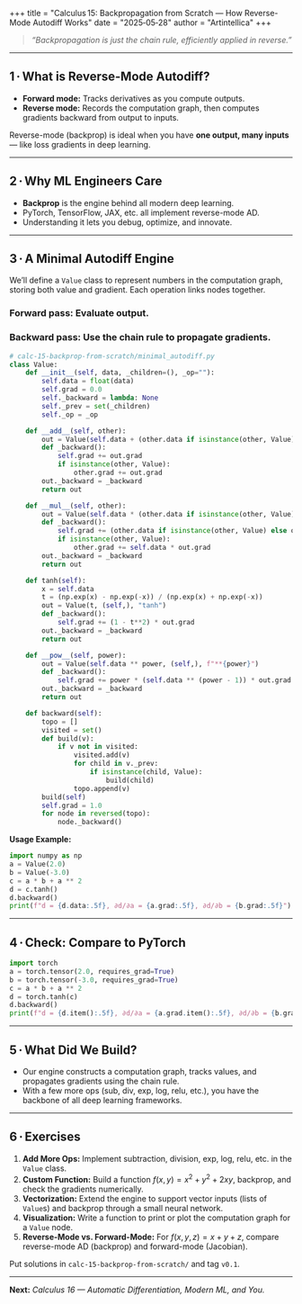 +++
title = "Calculus 15: Backpropagation from Scratch — How Reverse-Mode Autodiff Works"
date = "2025‑05‑28"
author = "Artintellica"
+++

> _“Backpropagation is just the chain rule, efficiently applied in reverse.”_

---

## 1 · What is Reverse-Mode Autodiff?

- **Forward mode:** Tracks derivatives as you compute outputs.
- **Reverse mode:** Records the computation graph, then computes gradients
  backward from output to inputs.

Reverse-mode (backprop) is ideal when you have **one output, many inputs**
— like loss gradients in deep learning.

---

## 2 · Why ML Engineers Care

- **Backprop** is the engine behind all modern deep learning.
- PyTorch, TensorFlow, JAX, etc. all implement reverse-mode AD.
- Understanding it lets you debug, optimize, and innovate.

---

## 3 · A Minimal Autodiff Engine

We’ll define a `Value` class to represent numbers in the computation graph,
storing both value and gradient. Each operation links nodes together.

### **Forward pass:** Evaluate output.

### **Backward pass:** Use the chain rule to propagate gradients.

```python
# calc-15-backprop-from-scratch/minimal_autodiff.py
class Value:
    def __init__(self, data, _children=(), _op=""):
        self.data = float(data)
        self.grad = 0.0
        self._backward = lambda: None
        self._prev = set(_children)
        self._op = _op

    def __add__(self, other):
        out = Value(self.data + (other.data if isinstance(other, Value) else other), (self, other), "+")
        def _backward():
            self.grad += out.grad
            if isinstance(other, Value):
                other.grad += out.grad
        out._backward = _backward
        return out

    def __mul__(self, other):
        out = Value(self.data * (other.data if isinstance(other, Value) else other), (self, other), "*")
        def _backward():
            self.grad += (other.data if isinstance(other, Value) else other) * out.grad
            if isinstance(other, Value):
                other.grad += self.data * out.grad
        out._backward = _backward
        return out

    def tanh(self):
        x = self.data
        t = (np.exp(x) - np.exp(-x)) / (np.exp(x) + np.exp(-x))
        out = Value(t, (self,), "tanh")
        def _backward():
            self.grad += (1 - t**2) * out.grad
        out._backward = _backward
        return out

    def __pow__(self, power):
        out = Value(self.data ** power, (self,), f"**{power}")
        def _backward():
            self.grad += power * (self.data ** (power - 1)) * out.grad
        out._backward = _backward
        return out

    def backward(self):
        topo = []
        visited = set()
        def build(v):
            if v not in visited:
                visited.add(v)
                for child in v._prev:
                    if isinstance(child, Value):
                        build(child)
                topo.append(v)
        build(self)
        self.grad = 1.0
        for node in reversed(topo):
            node._backward()
```

**Usage Example:**

```python
import numpy as np
a = Value(2.0)
b = Value(-3.0)
c = a * b + a ** 2
d = c.tanh()
d.backward()
print(f"d = {d.data:.5f}, ∂d/∂a = {a.grad:.5f}, ∂d/∂b = {b.grad:.5f}")
```

---

## 4 · Check: Compare to PyTorch

```python
import torch
a = torch.tensor(2.0, requires_grad=True)
b = torch.tensor(-3.0, requires_grad=True)
c = a * b + a ** 2
d = torch.tanh(c)
d.backward()
print(f"d = {d.item():.5f}, ∂d/∂a = {a.grad.item():.5f}, ∂d/∂b = {b.grad.item():.5f}")
```

---

## 5 · What Did We Build?

- Our engine constructs a computation graph, tracks values, and propagates
  gradients using the chain rule.
- With a few more ops (sub, div, exp, log, relu, etc.), you have the backbone of
  all deep learning frameworks.

---

## 6 · Exercises

1. **Add More Ops:** Implement subtraction, division, exp, log, relu, etc. in
   the `Value` class.
2. **Custom Function:** Build a function $f(x, y) = x^2 + y^2 + 2xy$, backprop,
   and check the gradients numerically.
3. **Vectorization:** Extend the engine to support vector inputs (lists of
   `Value`s) and backprop through a small neural network.
4. **Visualization:** Write a function to print or plot the computation graph
   for a `Value` node.
5. **Reverse-Mode vs. Forward-Mode:** For $f(x, y, z) = x + y + z$, compare
   reverse-mode AD (backprop) and forward-mode (Jacobian).

Put solutions in `calc-15-backprop-from-scratch/` and tag `v0.1`.

---

**Next:** _Calculus 16 — Automatic Differentiation, Modern ML, and You._
